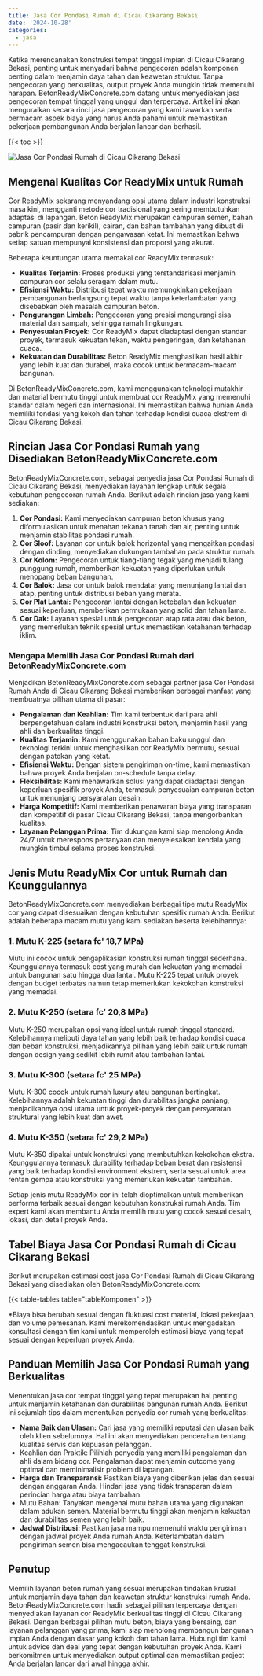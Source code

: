 ```yaml
---
title: Jasa Cor Pondasi Rumah di Cicau Cikarang Bekasi
date: '2024-10-28'
categories:
  - jasa
---
```


Ketika merencanakan konstruksi tempat tinggal impian di Cicau Cikarang Bekasi, penting untuk menyadari bahwa pengecoran adalah komponen penting dalam menjamin daya tahan dan keawetan struktur. Tanpa pengecoran yang berkualitas, output proyek Anda mungkin tidak memenuhi harapan. BetonReadyMixConcrete.com datang untuk menyediakan jasa pengecoran tempat tinggal yang unggul dan terpercaya. Artikel ini akan menguraikan secara rinci jasa pengecoran yang kami tawarkan serta bermacam aspek biaya yang harus Anda pahami untuk memastikan pekerjaan pembangunan Anda berjalan lancar dan berhasil.

{{< toc >}}

![Jasa Cor Pondasi Rumah di Cicau Cikarang Bekasi](https://betoncor8.github.io/cor/harga-beton-readymix-concrete%20(8).png)

## Mengenal Kualitas Cor ReadyMix untuk Rumah

Cor ReadyMix sekarang menyandang opsi utama dalam industri konstruksi masa kini, mengganti metode cor tradisional yang sering membutuhkan adaptasi di lapangan. Beton ReadyMix merupakan campuran semen, bahan campuran (pasir dan kerikil), cairan, dan bahan tambahan yang dibuat di pabrik pencampuran dengan pengawasan ketat. Ini memastikan bahwa setiap satuan mempunyai konsistensi dan proporsi yang akurat.

Beberapa keuntungan utama memakai cor ReadyMix termasuk:

- **Kualitas Terjamin:** Proses produksi yang terstandarisasi menjamin campuran cor selalu seragam dalam mutu.
- **Efisiensi Waktu:** Distribusi tepat waktu memungkinkan pekerjaan pembangunan berlangsung tepat waktu tanpa keterlambatan yang disebabkan oleh masalah campuran beton.
- **Pengurangan Limbah:** Pengecoran yang presisi mengurangi sisa material dan sampah, sehingga ramah lingkungan.
- **Penyesuaian Proyek:** Cor ReadyMix dapat diadaptasi dengan standar proyek, termasuk kekuatan tekan, waktu pengeringan, dan ketahanan cuaca.
- **Kekuatan dan Durabilitas:** Beton ReadyMix menghasilkan hasil akhir yang lebih kuat dan durabel, maka cocok untuk bermacam-macam bangunan.

Di BetonReadyMixConcrete.com, kami menggunakan teknologi mutakhir dan material bermutu tinggi untuk membuat cor ReadyMix yang memenuhi standar dalam negeri dan internasional. Ini memastikan bahwa hunian Anda memiliki fondasi yang kokoh dan tahan terhadap kondisi cuaca ekstrem di Cicau Cikarang Bekasi.

## Rincian Jasa Cor Pondasi Rumah yang Disediakan BetonReadyMixConcrete.com

BetonReadyMixConcrete.com, sebagai penyedia jasa Cor Pondasi Rumah di Cicau Cikarang Bekasi, menyediakan layanan lengkap untuk segala kebutuhan pengecoran rumah Anda. Berikut adalah rincian jasa yang kami sediakan:

1. **Cor Pondasi:** Kami menyediakan campuran beton khusus yang diformulasikan untuk menahan tekanan tanah dan air, penting untuk menjamin stabilitas pondasi rumah.
2. **Cor Sloof:** Layanan cor untuk balok horizontal yang mengaitkan pondasi dengan dinding, menyediakan dukungan tambahan pada struktur rumah.
3. **Cor Kolom:** Pengecoran untuk tiang-tiang tegak yang menjadi tulang punggung rumah, memberikan kekuatan yang diperlukan untuk menopang beban bangunan.
4. **Cor Balok:** Jasa cor untuk balok mendatar yang menunjang lantai dan atap, penting untuk distribusi beban yang merata.
5. **Cor Plat Lantai:** Pengecoran lantai dengan ketebalan dan kekuatan sesuai keperluan, memberikan permukaan yang solid dan tahan lama.
6. **Cor Dak:** Layanan spesial untuk pengecoran atap rata atau dak beton, yang memerlukan teknik spesial untuk memastikan ketahanan terhadap iklim.

### Mengapa Memilih Jasa Cor Pondasi Rumah dari BetonReadyMixConcrete.com

Menjadikan BetonReadyMixConcrete.com sebagai partner jasa Cor Pondasi Rumah Anda di Cicau Cikarang Bekasi memberikan berbagai manfaat yang membuatnya pilihan utama di pasar:

- **Pengalaman dan Keahlian:** Tim kami terbentuk dari para ahli berpengetahuan dalam industri konstruksi beton, menjamin hasil yang ahli dan berkualitas tinggi.
- **Kualitas Terjamin:** Kami menggunakan bahan baku unggul dan teknologi terkini untuk menghasilkan cor ReadyMix bermutu, sesuai dengan patokan yang ketat.
- **Efisiensi Waktu:** Dengan sistem pengiriman on-time, kami memastikan bahwa proyek Anda berjalan on-schedule tanpa delay.
- **Fleksibilitas:** Kami menawarkan solusi yang dapat diadaptasi dengan keperluan spesifik proyek Anda, termasuk penyesuaian campuran beton untuk menunjang persyaratan desain.
- **Harga Kompetitif:** Kami memberikan penawaran biaya yang transparan dan kompetitif di pasar Cicau Cikarang Bekasi, tanpa mengorbankan kualitas.
- **Layanan Pelanggan Prima:** Tim dukungan kami siap menolong Anda 24/7 untuk merespons pertanyaan dan menyelesaikan kendala yang mungkin timbul selama proses konstruksi.

## Jenis Mutu ReadyMix Cor untuk Rumah dan Keunggulannya

BetonReadyMixConcrete.com menyediakan berbagai tipe mutu ReadyMix cor yang dapat disesuaikan dengan kebutuhan spesifik rumah Anda. Berikut adalah beberapa macam mutu yang kami sediakan beserta kelebihannya:

### 1\. Mutu K-225 (setara fc' 18,7 MPa)

Mutu ini cocok untuk pengaplikasian konstruksi rumah tinggal sederhana. Keunggulannya termasuk cost yang murah dan kekuatan yang memadai untuk bangunan satu hingga dua lantai. Mutu K-225 tepat untuk proyek dengan budget terbatas namun tetap memerlukan kekokohan konstruksi yang memadai.

### 2\. Mutu K-250 (setara fc' 20,8 MPa)

Mutu K-250 merupakan opsi yang ideal untuk rumah tinggal standard. Kelebihannya meliputi daya tahan yang lebih baik terhadap kondisi cuaca dan beban konstruksi, menjadikannya pilihan yang lebih baik untuk rumah dengan design yang sedikit lebih rumit atau tambahan lantai.

### 3\. Mutu K-300 (setara fc' 25 MPa)

Mutu K-300 cocok untuk rumah luxury atau bangunan bertingkat. Kelebihannya adalah kekuatan tinggi dan durabilitas jangka panjang, menjadikannya opsi utama untuk proyek-proyek dengan persyaratan struktural yang lebih kuat dan awet.

### 4\. Mutu K-350 (setara fc' 29,2 MPa)

Mutu K-350 dipakai untuk konstruksi yang membutuhkan kekokohan ekstra. Keunggulannya termasuk durability terhadap beban berat dan resistensi yang baik terhadap kondisi environment ekstrem, serta sesuai untuk area rentan gempa atau konstruksi yang memerlukan kekuatan tambahan.

Setiap jenis mutu ReadyMix cor ini telah dioptimalkan untuk memberikan performa terbaik sesuai dengan kebutuhan konstruksi rumah Anda. Tim expert kami akan membantu Anda memilih mutu yang cocok sesuai desain, lokasi, dan detail proyek Anda.

## Tabel Biaya Jasa Cor Pondasi Rumah di Cicau Cikarang Bekasi

Berikut merupakan estimasi cost jasa Cor Pondasi Rumah di Cicau Cikarang Bekasi yang disediakan oleh BetonReadyMixConcrete.com:

{{< table-tables table="tableKomponen" >}}

\*Biaya bisa berubah sesuai dengan fluktuasi cost material, lokasi pekerjaan, dan volume pemesanan. Kami merekomendasikan untuk mengadakan konsultasi dengan tim kami untuk memperoleh estimasi biaya yang tepat sesuai dengan keperluan proyek Anda.

## Panduan Memilih Jasa Cor Pondasi Rumah yang Berkualitas

Menentukan jasa cor tempat tinggal yang tepat merupakan hal penting untuk menjamin ketahanan dan durabilitas bangunan rumah Anda. Berikut ini sejumlah tips dalam menentukan penyedia cor rumah yang berkualitas:

- **Nama Baik dan Ulasan:** Cari jasa yang memiliki reputasi dan ulasan baik oleh klien sebelumnya. Hal ini akan menyediakan pencerahan tentang kualitas servis dan kepuasan pelanggan.
- Keahlian dan Praktik: Pilihlah penyedia yang memiliki pengalaman dan ahli dalam bidang cor. Pengalaman dapat menjamin outcome yang optimal dan meminimalisir problem di lapangan.
- **Harga dan Transparansi:** Pastikan biaya yang diberikan jelas dan sesuai dengan anggaran Anda. Hindari jasa yang tidak transparan dalam perincian harga atau biaya tambahan.
- Mutu Bahan: Tanyakan mengenai mutu bahan utama yang digunakan dalam adukan semen. Material bermutu tinggi akan menjamin kekuatan dan durabilitas semen yang lebih baik.
- **Jadwal Distribusi:** Pastikan jasa mampu memenuhi waktu pengiriman dengan jadwal proyek Anda rumah Anda. Keterlambatan dalam pengiriman semen bisa mengacaukan tenggat konstruksi.

## Penutup

Memilih layanan beton rumah yang sesuai merupakan tindakan krusial untuk menjamin daya tahan dan keawetan struktur konstruksi rumah Anda. BetonReadyMixConcrete.com hadir sebagai pilihan terpercaya dengan menyediakan layanan cor ReadyMix berkualitas tinggi di Cicau Cikarang Bekasi. Dengan berbagai pilihan mutu beton, biaya yang bersaing, dan layanan pelanggan yang prima, kami siap menolong membangun bangunan impian Anda dengan dasar yang kokoh dan tahan lama. Hubungi tim kami untuk advice dan deal yang tepat dengan kebutuhan proyek Anda. Kami berkomitmen untuk menyediakan output optimal dan memastikan project Anda berjalan lancar dari awal hingga akhir.
